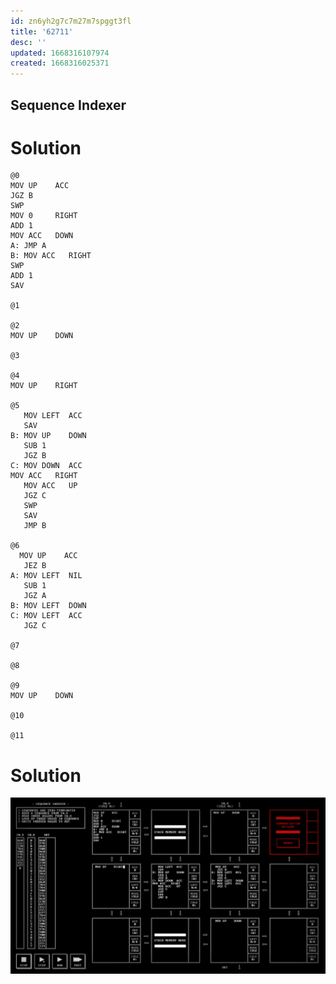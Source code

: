 ```yaml
---
id: zn6yh2g7c7m27m7spggt3fl
title: '62711'
desc: ''
updated: 1668316107974
created: 1668316025371
---
```

## Sequence Indexer

# Solution

```
@0
MOV UP    ACC
JGZ B
SWP
MOV 0     RIGHT
ADD 1
MOV ACC   DOWN
A: JMP A
B: MOV ACC   RIGHT
SWP
ADD 1
SAV

@1

@2
MOV UP    DOWN

@3

@4
MOV UP    RIGHT

@5
   MOV LEFT  ACC
   SAV
B: MOV UP    DOWN
   SUB 1
   JGZ B
C: MOV DOWN  ACC
MOV ACC   RIGHT
   MOV ACC   UP
   JGZ C
   SWP
   SAV
   JMP B
   
@6
  MOV UP    ACC
   JEZ B
A: MOV LEFT  NIL
   SUB 1
   JGZ A
B: MOV LEFT  DOWN
C: MOV LEFT  ACC
   JGZ C
   
@7

@8

@9
MOV UP    DOWN

@10

@11

```

# Solution

![](/assets/images/2022-11-13-10-38-24.png)